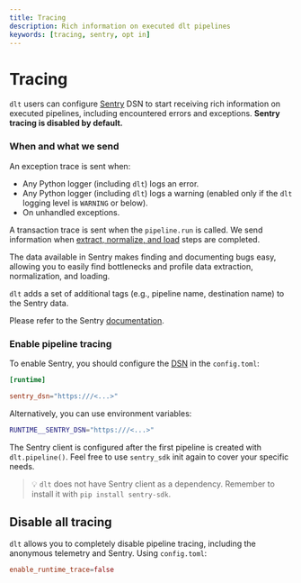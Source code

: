 ```yaml
---
title: Tracing
description: Rich information on executed dlt pipelines
keywords: [tracing, sentry, opt in]
---
```


# Tracing

`dlt` users can configure [Sentry](https://sentry.io) DSN to start receiving rich information on
executed pipelines, including encountered errors and exceptions. **Sentry tracing is disabled by
default.**

### When and what we send

An exception trace is sent when:

- Any Python logger (including `dlt`) logs an error.
- Any Python logger (including `dlt`) logs a warning (enabled only if the `dlt` logging level is
  `WARNING` or below).
- On unhandled exceptions.

A transaction trace is sent when the `pipeline.run` is called. We send information when
[extract, normalize, and load](../reference/explainers/how-dlt-works.md) steps are completed.

The data available in Sentry makes finding and documenting bugs easy, allowing you to easily find
bottlenecks and profile data extraction, normalization, and loading.

`dlt` adds a set of additional tags (e.g., pipeline name, destination name) to the Sentry data.

Please refer to the Sentry [documentation](https://docs.sentry.io/platforms/python/data-collected/).

### Enable pipeline tracing

To enable Sentry, you should configure the
[DSN](https://docs.sentry.io/product/sentry-basics/dsn-explainer/) in the `config.toml`:

```toml
[runtime]

sentry_dsn="https:///<...>"
```

Alternatively, you can use environment variables:

```sh
RUNTIME__SENTRY_DSN="https:///<...>"
```

The Sentry client is configured after the first pipeline is created with `dlt.pipeline()`. Feel free
to use `sentry_sdk` init again to cover your specific needs.

> 💡 `dlt` does not have Sentry client as a dependency. Remember to install it with `pip install sentry-sdk`.

## Disable all tracing

`dlt` allows you to completely disable pipeline tracing, including the anonymous telemetry and
Sentry. Using `config.toml`:

```toml
enable_runtime_trace=false
```

